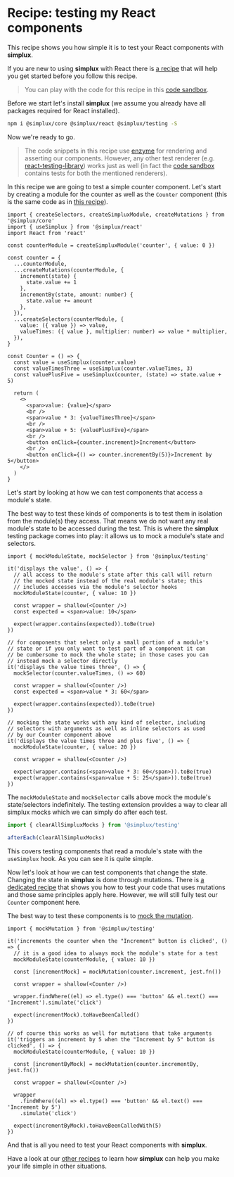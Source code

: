 # Recipe: testing my React components

This recipe shows you how simple it is to test your React components with **simplux**.

If you are new to using **simplux** with React there is [a recipe](../using-in-react-application#readme) that will help you get started before you follow this recipe.

> You can play with the code for this recipe in this [code sandbox](https://codesandbox.io/s/github/MrWolfZ/simplux/tree/master/recipes/react/testing-components).

Before we start let's install **simplux** (we assume you already have all packages required for React installed).

```sh
npm i @simplux/core @simplux/react @simplux/testing -S
```

Now we're ready to go.

> The code snippets in this recipe use [enzyme](https://airbnb.io/enzyme/) for rendering and asserting our components. However, any other test renderer (e.g. [react-testing-library](https://github.com/testing-library/react-testing-library)) works just as well (in fact the [code sandbox](https://codesandbox.io/s/github/MrWolfZ/simplux/tree/master/recipes/react/testing-components) contains tests for both the mentioned renderers).

In this recipe we are going to test a simple counter component. Let's start by creating a module for the counter as well as the `Counter` component (this is the same code as in [this recipe](../using-in-react-application#readme)).

```tsx
import { createSelectors, createSimpluxModule, createMutations } from '@simplux/core'
import { useSimplux } from '@simplux/react'
import React from 'react'

const counterModule = createSimpluxModule('counter', { value: 0 })

const counter = {
  ...counterModule,
  ...createMutations(counterModule, {
    increment(state) {
      state.value += 1
    },
    incrementBy(state, amount: number) {
      state.value += amount
    },
  }),
  ...createSelectors(counterModule, {
    value: ({ value }) => value,
    valueTimes: ({ value }, multiplier: number) => value * multiplier,
  }),
}

const Counter = () => {
  const value = useSimplux(counter.value)
  const valueTimesThree = useSimplux(counter.valueTimes, 3)
  const valuePlusFive = useSimplux(counter, (state) => state.value + 5)

  return (
    <>
      <span>value: {value}</span>
      <br />
      <span>value * 3: {valueTimesThree}</span>
      <br />
      <span>value + 5: {valuePlusFive}</span>
      <br />
      <button onClick={counter.increment}>Increment</button>
      <br />
      <button onClick={() => counter.incrementBy(5)}>Increment by 5</button>
    </>
  )
}
```

Let's start by looking at how we can test components that access a module's state.

The best way to test these kinds of components is to test them in isolation from the module(s) they access. That means we do not want any real module's state to be accessed during the test. This is where the **simplux** testing package comes into play: it allows us to mock a module's state and selectors.

```tsx
import { mockModuleState, mockSelector } from '@simplux/testing'

it('displays the value', () => {
  // all access to the module's state after this call will return
  // the mocked state instead of the real module's state; this
  // includes accesses via the module's selector hooks
  mockModuleState(counter, { value: 10 })

  const wrapper = shallow(<Counter />)
  const expected = <span>value: 10</span>

  expect(wrapper.contains(expected)).toBe(true)
})

// for components that select only a small portion of a module's
// state or if you only want to test part of a component it can
// be cumbersome to mock the whole state; in those cases you can
// instead mock a selector directly
it('displays the value times three', () => {
  mockSelector(counter.valueTimes, () => 60)

  const wrapper = shallow(<Counter />)
  const expected = <span>value * 3: 60</span>

  expect(wrapper.contains(expected)).toBe(true)
})

// mocking the state works with any kind of selector, including
// selectors with arguments as well as inline selectors as used
// by our Counter component above
it('displays the value times three and plus five', () => {
  mockModuleState(counter, { value: 20 })

  const wrapper = shallow(<Counter />)

  expect(wrapper.contains(<span>value * 3: 60</span>)).toBe(true)
  expect(wrapper.contains(<span>value + 5: 25</span>)).toBe(true)
})
```

The `mockModuleState` and `mockSelector` calls above mock the module's state/selectors indefinitely. The testing extension provides a way to clear all simplux mocks which we can simply do after each test.

```ts
import { clearAllSimpluxMocks } from '@simplux/testing'

afterEach(clearAllSimpluxMocks)
```

This covers testing components that read a module's state with the `useSimplux` hook. As you can see it is quite simple.

Now let's look at how we can test components that change the state. Changing the state in **simplux** is done through mutations. There is [a dedicated recipe](../../advanced/testing-code-using-mutations#readme) that shows you how to test your code that uses mutations and those same principles apply here. However, we will still fully test our `Counter` component here.

The best way to test these components is to [mock the mutation](../../advanced/testing-code-using-mutations#readme).

```tsx
import { mockMutation } from '@simplux/testing'

it('increments the counter when the "Increment" button is clicked', () => {
  // it is a good idea to always mock the module's state for a test
  mockModuleState(counterModule, { value: 10 })

  const [incrementMock] = mockMutation(counter.increment, jest.fn())

  const wrapper = shallow(<Counter />)

  wrapper.findWhere((el) => el.type() === 'button' && el.text() === 'Increment').simulate('click')

  expect(incrementMock).toHaveBeenCalled()
})

// of course this works as well for mutations that take arguments
it('triggers an increment by 5 when the "Increment by 5" button is clicked', () => {
  mockModuleState(counterModule, { value: 10 })

  const [incrementByMock] = mockMutation(counter.incrementBy, jest.fn())

  const wrapper = shallow(<Counter />)

  wrapper
    .findWhere((el) => el.type() === 'button' && el.text() === 'Increment by 5')
    .simulate('click')

  expect(incrementByMock).toHaveBeenCalledWith(5)
})
```

And that is all you need to test your React components with **simplux**.

Have a look at our [other recipes](../../../../..#recipes) to learn how **simplux** can help you make your life simple in other situations.
